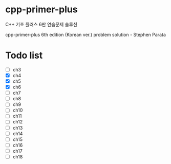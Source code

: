 # cpp-primer-plus
C++ 기초 플러스 6판 연습문제 솔루션

cpp-primer-plus 6th edition (Korean ver.) problem solution - Stephen Parata


# Todo list

- [ ] ch3
- [x] ch4
- [x] ch5
- [x] ch6
- [ ] ch7
- [ ] ch8
- [ ] ch9
- [ ] ch10
- [ ] ch11
- [ ] ch12
- [ ] ch13
- [ ] ch14
- [ ] ch15
- [ ] ch16
- [ ] ch17
- [ ] ch18
